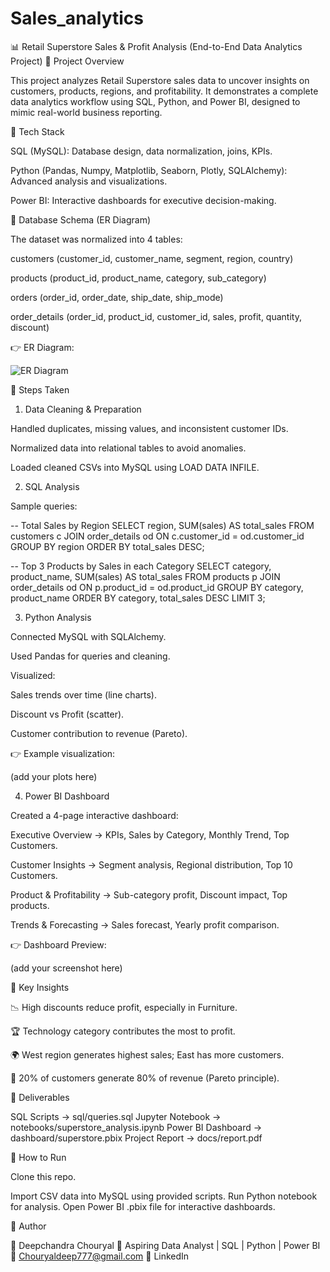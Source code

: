 # Sales_analytics
📊 Retail Superstore Sales & Profit Analysis (End-to-End Data Analytics Project)
🔹 Project Overview

This project analyzes Retail Superstore sales data to uncover insights on customers, products, regions, and profitability.
It demonstrates a complete data analytics workflow using SQL, Python, and Power BI, designed to mimic real-world business reporting.

🔹 Tech Stack

SQL (MySQL): Database design, data normalization, joins, KPIs.

Python (Pandas, Numpy, Matplotlib, Seaborn, Plotly, SQLAlchemy): Advanced analysis and visualizations.

Power BI: Interactive dashboards for executive decision-making.

🔹 Database Schema (ER Diagram)

The dataset was normalized into 4 tables:

customers (customer_id, customer_name, segment, region, country)

products (product_id, product_name, category, sub_category)

orders (order_id, order_date, ship_date, ship_mode)

order_details (order_id, product_id, customer_id, sales, profit, quantity, discount)

👉 ER Diagram:

![ER Diagram](images/my-er_diagram.png)

🔹 Steps Taken
1. Data Cleaning & Preparation

Handled duplicates, missing values, and inconsistent customer IDs.

Normalized data into relational tables to avoid anomalies.

Loaded cleaned CSVs into MySQL using LOAD DATA INFILE.

2. SQL Analysis

Sample queries:

-- Total Sales by Region
SELECT region, SUM(sales) AS total_sales
FROM customers c
JOIN order_details od ON c.customer_id = od.customer_id
GROUP BY region
ORDER BY total_sales DESC;

-- Top 3 Products by Sales in each Category
SELECT category, product_name, SUM(sales) AS total_sales
FROM products p
JOIN order_details od ON p.product_id = od.product_id
GROUP BY category, product_name
ORDER BY category, total_sales DESC
LIMIT 3;

3. Python Analysis

Connected MySQL with SQLAlchemy.

Used Pandas for queries and cleaning.

Visualized:

Sales trends over time (line charts).

Discount vs Profit (scatter).

Customer contribution to revenue (Pareto).

👉 Example visualization:

(add your plots here)

4. Power BI Dashboard

Created a 4-page interactive dashboard:

Executive Overview → KPIs, Sales by Category, Monthly Trend, Top Customers.

Customer Insights → Segment analysis, Regional distribution, Top 10 Customers.

Product & Profitability → Sub-category profit, Discount impact, Top products.

Trends & Forecasting → Sales forecast, Yearly profit comparison.

👉 Dashboard Preview:

(add your screenshot here)

🔹 Key Insights

📉 High discounts reduce profit, especially in Furniture.

🏆 Technology category contributes the most to profit.

🌍 West region generates highest sales; East has more customers.

👥 20% of customers generate 80% of revenue (Pareto principle).

🔹 Deliverables

SQL Scripts → sql/queries.sql
Jupyter Notebook → notebooks/superstore_analysis.ipynb
Power BI Dashboard → dashboard/superstore.pbix
Project Report → docs/report.pdf

🔹 How to Run

Clone this repo.

Import CSV data into MySQL using provided scripts.
Run Python notebook for analysis.
Open Power BI .pbix file for interactive dashboards.

🔹 Author

👤 Deepchandra Chouryal
💼 Aspiring Data Analyst | SQL | Python | Power BI
📧 Chouryaldeep777@gmail.com
🔗 LinkedIn
